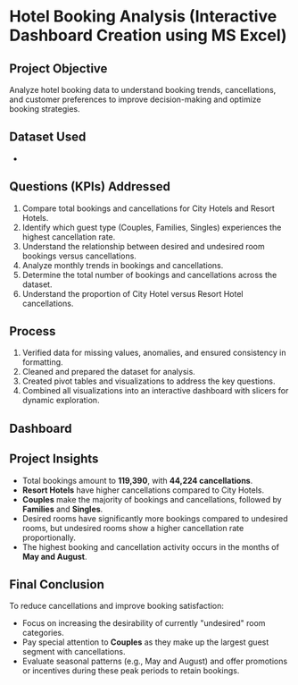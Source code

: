 # Hotel Booking Analysis (Interactive Dashboard Creation using MS Excel)

## Project Objective
Analyze hotel booking data to understand booking trends, cancellations, and customer preferences to improve decision-making and optimize booking strategies.

## Dataset Used
- 

## Questions (KPIs) Addressed
1. Compare total bookings and cancellations for City Hotels and Resort Hotels.
2. Identify which guest type (Couples, Families, Singles) experiences the highest cancellation rate.
3. Understand the relationship between desired and undesired room bookings versus cancellations.
4. Analyze monthly trends in bookings and cancellations.
5. Determine the total number of bookings and cancellations across the dataset.
6. Understand the proportion of City Hotel versus Resort Hotel cancellations.

## Process
1. Verified data for missing values, anomalies, and ensured consistency in formatting.
2. Cleaned and prepared the dataset for analysis.
3. Created pivot tables and visualizations to address the key questions.
4. Combined all visualizations into an interactive dashboard with slicers for dynamic exploration.

## Dashboard

## Project Insights
- Total bookings amount to **119,390**, with **44,224 cancellations**.
- **Resort Hotels** have higher cancellations compared to City Hotels.
- **Couples** make the majority of bookings and cancellations, followed by **Families** and **Singles**.
- Desired rooms have significantly more bookings compared to undesired rooms, but undesired rooms show a higher cancellation rate proportionally.
- The highest booking and cancellation activity occurs in the months of **May and August**.

## Final Conclusion
To reduce cancellations and improve booking satisfaction:
- Focus on increasing the desirability of currently "undesired" room categories.
- Pay special attention to **Couples** as they make up the largest guest segment with cancellations.
- Evaluate seasonal patterns (e.g., May and August) and offer promotions or incentives during these peak periods to retain bookings.

